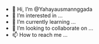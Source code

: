 - 👋 Hi, I’m @Yahayausmannggada
- 👀 I’m interested in ...
- 🌱 I’m currently learning ...
- 💞️ I’m looking to collaborate on ...
- 📫 How to reach me ...

<!---
Yahayausmannggada/Yahayausmannggada is a ✨ special ✨ repository because its `README.md` (this file) appears on your GitHub profile.
You can click the Preview link to take a look at your changes.
--->
